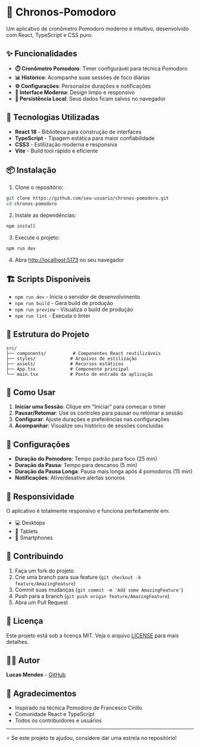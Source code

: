 # 🍅 Chronos-Pomodoro

Um aplicativo de cronômetro Pomodoro moderno e intuitivo, desenvolvido com
React, TypeScript e CSS puro.

## ✨ Funcionalidades

- **⏱️ Cronômetro Pomodoro**: Timer configurável para técnica Pomodoro
- **📊 Histórico**: Acompanhe suas sessões de foco diárias
- **⚙️ Configurações**: Personalize durações e notificações
- **🎨 Interface Moderna**: Design limpo e responsivo
- **💾 Persistência Local**: Seus dados ficam salvos no navegador

## 🚀 Tecnologias Utilizadas

- **React 18** - Biblioteca para construção de interfaces
- **TypeScript** - Tipagem estática para maior confiabilidade
- **CSS3** - Estilização moderna e responsiva
- **Vite** - Build tool rápido e eficiente

## 📦 Instalação

1. Clone o repositório:

```bash
git clone https://github.com/seu-usuario/chronos-pomodoro.git
cd chronos-pomodoro
```

2. Instale as dependências:

```bash
npm install
```

3. Execute o projeto:

```bash
npm run dev
```

4. Abra [http://localhost:5173](http://localhost:5173) no seu navegador

## 🏗️ Scripts Disponíveis

- `npm run dev` - Inicia o servidor de desenvolvimento
- `npm run build` - Gera build de produção
- `npm run preview` - Visualiza o build de produção
- `npm run lint` - Executa o linter

## 📁 Estrutura do Projeto

```
src/
├── components/          # Componentes React reutilizáveis
├── styles/             # Arquivos de estilização
├── assets/             # Recursos estáticos
├── App.tsx             # Componente principal
└── main.tsx            # Ponto de entrada da aplicação
```

## 🎯 Como Usar

1. **Iniciar uma Sessão**: Clique em "Iniciar" para começar o timer
2. **Pausar/Retomar**: Use os controles para pausar ou retomar a sessão
3. **Configurar**: Ajuste durações e preferências nas configurações
4. **Acompanhar**: Visualize seu histórico de sessões concluídas

## 🔧 Configurações

- **Duração do Pomodoro**: Tempo padrão para foco (25 min)
- **Duração da Pausa**: Tempo para descanso (5 min)
- **Duração da Pausa Longa**: Pausa mais longa após 4 pomodoros (15 min)
- **Notificações**: Ative/desative alertas sonoros

## 📱 Responsividade

O aplicativo é totalmente responsivo e funciona perfeitamente em:

- 💻 Desktops
- 📱 Tablets
- 📱 Smartphones

## 🤝 Contribuindo

1. Faça um fork do projeto
2. Crie uma branch para sua feature (`git checkout -b feature/AmazingFeature`)
3. Commit suas mudanças (`git commit -m 'Add some AmazingFeature'`)
4. Push para a branch (`git push origin feature/AmazingFeature`)
5. Abra um Pull Request

## 📄 Licença

Este projeto está sob a licença MIT. Veja o arquivo [LICENSE](LICENSE) para mais
detalhes.

## 👨‍💻 Autor

**Lucas Mendes** - [GitHub](https://github.com/14lucas-mendes)

## 🙏 Agradecimentos

- Inspirado na técnica Pomodoro de Francesco Cirillo
- Comunidade React e TypeScript
- Todos os contribuidores e usuários

---

⭐ Se este projeto te ajudou, considere dar uma estrela no repositório!
